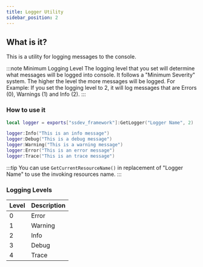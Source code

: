 ```yaml
---
title: Logger Utility
sidebar_position: 2
---
```


## What is it?
This is a utility for logging messages to the console.

:::note Minimum Logging Level
The logging level that you set will determine what messages will be logged into console.
It follows a "Minimum Severity" system. The higher the level the more messages will be logged.
For Example: If you set the logging level to 2, it will log messages that are Errors (0), Warnings (1) and Info (2).
:::

### How to use it
```lua
local logger = exports["ssdev_framework"]:GetLogger("Logger Name", 2)

logger:Info("This is an info message")
logger:Debug("This is a debug message")
logger:Warning("This is a warning message")
logger:Error("This is an error message")
logger:Trace("This is an trace message")
```

:::tip
You can use `GetCurrentResourceName()` in replacement of "Logger Name" to use the invoking resources name.
:::

### Logging Levels
| Level | Description |
|:------|:------------|
| 0 | Error |
| 1 | Warning |
| 2 | Info |
| 3 | Debug |
| 4 | Trace |